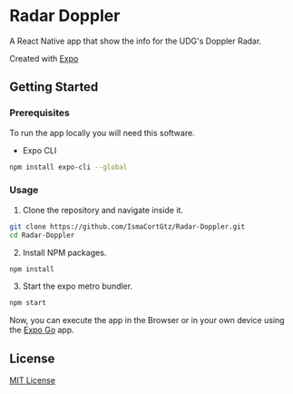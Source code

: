 # Radar Doppler

A React Native app that show the info for the UDG's Doppler Radar.

Created with [Expo](https://docs.expo.dev/)

## Getting Started
### Prerequisites

To run the app locally you will need this software.
* Expo CLI
```bash
npm install expo-cli --global
```

### Usage

1. Clone the repository and navigate inside it.
```bash
git clone https://github.com/IsmaCortGtz/Radar-Doppler.git
cd Radar-Doppler
```
2. Install NPM packages.
```bash
npm install
```
3. Start the expo metro bundler.
```bash
npm start
```
Now, you can execute the app in the Browser or in your own device using the [Expo Go](https://expo.dev/client) app.

## License

[MIT License](https://choosealicense.com/licenses/mit/)
